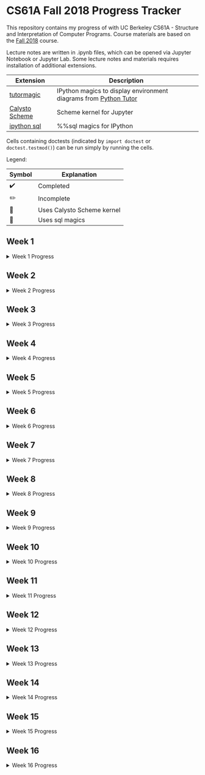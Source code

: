 # CS61A Fall 2018 Progress Tracker

This repository contains my progress of with UC Berkeley CS61A - Structure and Interpretation of Computer Programs. Course materials are based on the [Fall 2018](https://cs61a.org/) course.

Lecture notes are written in .ipynb files, which can be opened via Jupyter Notebook or Jupyter Lab. Some lecture notes and materials requires installation of additional extensions.

 | Extension                                                     | Description                                                                                 |
 | ------------------------------------------------------------- | ------------------------------------------------------------------------------------------- |
 | [tutormagic](https://github.com/kikocorreoso/tutormagic)      | IPython magics to display environment diagrams from [Python Tutor](http://pythontutor.com/) |
 | [Calysto Scheme](https://github.com/Calysto/calysto_scheme)   | Scheme kernel for Jupyter                                                                   |
 | [ipython sql](https://github.com/catherinedevlin/ipython-sql) | %%sql magics for IPython                                                                    |

Cells containing doctests (indicated by `import doctest` or  `doctest.testmod()`) can be run simply by running the cells.

Legend:

 | Symbol             | Explanation                |
 | ------------------ | -------------------------- |
 | :heavy_check_mark: | Completed                  |
 | :pencil2:          | Incomplete                 |
 | :bookmark:         | Uses Calysto Scheme kernel |
 | :paperclip:        | Uses sql magics            |

## Week 1

<details>
  <summary> Week 1 Progress </summary>
  
  | Date     | Lecture                      | Textbook | Handout                                     | Homework & Project       |
  | -------- | ---------------------------- | -------- | ------------------------------------------- | ------------------------ |
  | Wed 8/22 | Functions :heavy_check_mark: | 1.1, 1.2 | Lab 00: Getting Started :heavy_check_mark:  |                          |
  | Fri 8/24 | Names :heavy_check_mark:     | 1.3, 1.4 | Disc 00: Getting Started :heavy_check_mark: | HW 01 :heavy_check_mark: |

</details>

## Week 2
<details>
  <summary> Week 2 Progress </summary>

| Date     | Lecture                                   | Textbook | Handout                                                                               | Homework & Project       |
| -------- | ----------------------------------------- | -------- | ------------------------------------------------------------------------------------- | ------------------------ |
| Mon 8/27 | Control :heavy_check_mark:                | 1.5      | Lab 01: Variables & Functions, Control :heavy_check_mark:                             | Hog :heavy_check_mark:   |
| Wed 8/29 | Higher-Order Functions :heavy_check_mark: | 1.6      | Disc 01: Environment Diagrams, Control :heavy_check_mark:                             |                          |
| Fri 8/31 | Environments :heavy_check_mark:           | 1.6      | Guerrilla 01: Variables & Functions, Control, Environment Diagrams :heavy_check_mark: | HW 02 :heavy_check_mark: |
  
</details>

## Week 3

<details>
  <summary> Week 3 Progress </summary>

| Date    | Lecture                              | Textbook | Handout                                                                                | Homework & Project      |
| ------- | ------------------------------------ | -------- | -------------------------------------------------------------------------------------- | ----------------------- |
| Mon 9/3 | Iteration :heavy_check_mark:         |          | Lab 02: Higher-Order Functions :heavy_check_mark:                                      |                         |
| Wed 9/5 | Recursion :heavy_check_mark:         | 1.7      | Disc 02: Higher-Order Functions, Recursion :heavy_check_mark:                          | Hog Contest             |
| Fri 9/7 | Function Examples :heavy_check_mark: |          | Exam Prep 01: Environment Diagrams, Higher-Order Functions, Control :heavy_check_mark: | HW 3 :heavy_check_mark: |

</details>

## Week 4

<details>
  <summary> Week 4 Progress </summary>

| Date     | Lecture                             | Textbook | Handout                                                                                                                         | Homework & Project      |
| -------- | ----------------------------------- | -------- | ------------------------------------------------------------------------------------------------------------------------------- | ----------------------- |
| Mon 9/10 | Midterm 1 :heavy_check_mark:        |          |                                                                                                                                 |                         |
| Wed 9/12 | Tree Recursion :heavy_check_mark:   | 1.7      | Disc 03: Recursion, Tree Recursion :heavy_check_mark:                                                                           |                         |
| Fri 9/14 | Data Abstraction :heavy_check_mark: | 2.1, 2.2 | Exam Prep 02: Recursion, Tree Recursion <br> Guerrilla 02: Higher-Order Functions, Recursion, Tree Recursion :heavy_check_mark: | HW 4 :heavy_check_mark: |

 </details>

## Week 5

<details>
  <summary> Week 5 Progress </summary>

| Date     | Lecture                           | Textbook | Handout                                                   | Homework & Project      |
| -------- | --------------------------------- | -------- | --------------------------------------------------------- | ----------------------- |
| Mon 9/17 | Containers :heavy_check_mark:     | 2.3      | Lab 04: Python Lists, Data Abstraction :heavy_check_mark: | Maps :heavy_check_mark: |
| Wed 9/19 | Trees :heavy_check_mark:          | 2.3      | Disc 04: Python Lists, Trees :heavy_check_mark:           |                         |
| Fri 9/21 | Mutable Values :heavy_check_mark: | 2.4      | Exam Prep 03: Trees, Python Lists                         | HW 05                   |

</details>

## Week 6

<details>
  <summary> Week 6 Progress </summary>

| Date     | Lecture                              | Textbook | Handout                                                                                                                    | Homework & Project |
| -------- | ------------------------------------ | -------- | -------------------------------------------------------------------------------------------------------------------------- | ------------------ |
| Mon 9/24 | Mutable Functions :heavy_check_mark: | 2.4      | Lab 05: Python Lists, Trees :heavy_check_mark:                                                                             |                    |
| Wed 9/26 | Iterators :heavy_check_mark:         | 2.4      | Disc 05: Nonlocal, Iterators & Generators :heavy_check_mark:                                                               |                    |
| Fri 9/28 | Objects :pencil2: (Last video)       | 2.5      | Exam Prep 04: Nonlocal, Iterators & Generators <br> Guerrilla 03: Python Lists, Data Abstraction, Trees :heavy_check_mark: |                    |

</details>

## Week 7

<details>
  <summary> Week 7 Progress </summary>

| Date     | Lecture                                | Textbook | Handout                                                 | Homework & Project       |
| -------- | -------------------------------------- | -------- | ------------------------------------------------------- | ------------------------ |
| Mon 10/1 | Inheritance :heavy_check_mark:         | 2.5      | Lab 06: Object-Oriented Programming :heavy_check_mark:  | Ants :heavy_check_mark:  |
| Wed 10/3 | Representation :pencil2: (First video) | 2.7      | Disc 06: Object-Oriented Programming :heavy_check_mark: |                          |
| Fri 10/5 | Growth :heavy_check_mark:              | 2.8      |                                                         | HW 06 :heavy_check_mark: |

</details>


## Week 8

<details>
  <summary> Week 8 Progress </summary>

| Date      | Lecture                              | Textbook | Handout                                                                                                                                                                                                         | Homework & Project |
| --------- | ------------------------------------ | -------- | --------------------------------------------------------------------------------------------------------------------------------------------------------------------------------------------------------------- | ------------------ |
| Mon 10/8  | Composition :heavy_check_mark:       | 2.9      | Lab 07: Linked Lists, Trees :heavy_check_mark:                                                                                                                                                                  |                    |
| Wed 10/10 | Ordered Sets :pencil2: (First video) | 2.9      | Disc 07: Order of Growth, Linked Lists :heavy_check_mark:                                                                                                                                                       |                    |
| Fri 10/12 | Tree Sets :heavy_check_mark:         | 2.9      | Exam Prep 05: Object-Oriented Programming, Orders of Growth, Tree Recursion, Linked Lists <br> Guerrilla 04: Nonlocal, Mutable Trees, Iterators & Generators, Linked Lists, Orders of Growth :heavy_check_mark: |                    |


</details>

## Week 9

<details>
  <summary> Week 9 Progress </summary>

| Date      | Lecture                              | Textbook | Handout                | Homework & Project       |
| --------- | ------------------------------------ | -------- | ---------------------- | ------------------------ |
| Mon 10/15 | Data Examples :pencil2: (Last Video) |          | Lab 08: Midterm Review |                          |
| Wed 10/17 | Midterm 2                            |          |                        |                          |
| Fri 10/19 | Users                                |          |                        | HW 07 :heavy_check_mark: |


</details>

## Week 10

<details>
  <summary> Week 10 Progress </summary>

| Date      | Lecture                                  | Textbook | Handout                                                                                                             | Homework & Project       |
| --------- | ---------------------------------------- | -------- | ------------------------------------------------------------------------------------------------------------------- | ------------------------ |
| Mon 10/22 | :bookmark: Scheme :heavy_check_mark:     | 3.1, 3.2 | :bookmark: Lab 09: Scheme :heavy_check_mark:                                                                        |                          |
| Wed 10/24 | :bookmark: Exceptions :heavy_check_mark: | 3.3      | :bookmark: Disc 08: Scheme :heavy_check_mark:                                                                       |                          |
| Fri 10/26 | :bookmark: Calculator :heavy_check_mark: | 3.4      | :bookmark: Exam Prep 06: Scheme, Scheme Lists, Interpreters <br> :bookmark: Guerrilla 05: Scheme :heavy_check_mark: | HW 08 :heavy_check_mark: |

</details>

## Week 11

<details>
  <summary> Week 11 Progress </summary>

| Date      | Lecture                                    | Textbook | Handout                                                  | Homework & Project       |
| --------- | ------------------------------------------ | -------- | -------------------------------------------------------- | ------------------------ |
| Mon 10/29 | :bookmark: Interpreters :heavy_check_mark: | 3.5      | :bookmark: Lab 10: Interpreters :heavy_check_mark:       | :bookmark: Scheme        |
| Wed 10/31 | Tail Calls :heavy_check_mark:              | 3.5      | Disc 09: Interpreters, Tail Recursion :heavy_check_mark: | Scheme Challenge Version |
| Fri 11/2  | :bookmark: Macros                          | 3.5      |                                                          | HW 09                    |

</details>

## Week 12

<details>
  <summary> Week 12 Progress </summary>

| Date     | Lecture                                                | Textbook | Handout                                                                                                                 | Homework & Project |
| -------- | ------------------------------------------------------ | -------- | ----------------------------------------------------------------------------------------------------------------------- | ------------------ |
| Mon 11/5 | :bookmark: Streams                                     |          | Lab 11: Macros                                                                                                          |                    |
| Wed 11/7 | :paperclip: Declarative Programming :heavy_check_mark: | 4.3      | :bookmark: Disc 10: Macros, Streams                                                                                     | Scheme Contest     |
| Fri 11/9 | :paperclip: Tables :heavy_check_mark:                  | 4.3      | Exam Prep 07: Tail Recursion <br> Exam Prep 08: Macros <br> Guerrilla 06: Streams, Tail Recursion, Interpreters, Macros | HW 10              |

</details>

## Week 13

<details>
  <summary> Week 13 Progress </summary>

| Date      | Lecture                                    | Textbook | Handout      | Homework & Project |
| --------- | ------------------------------------------ | -------- | ------------ | ------------------ |
| Mon 11/12 | No Lecture: Veterans Day                   |          | Lab 12: SQL  |                    |
| Wed 11/14 | :paperclip: Aggregation :heavy_check_mark: | 4.3      | Disc 11: SQL |                    |
| Fri 11/16 | No Lecture: Class Cancelled                |          |              | HW 11              |

</details>

## Week 14

<details>
  <summary> Week 14 Progress </summary>

| Date      | Lecture                                  | Textbook | Handout               | Homework & Project |
| --------- | ---------------------------------------- | -------- | --------------------- | ------------------ |
| Mon 11/19 | :paperclip: Databases :heavy_check_mark: | 4.3      |                       |                    |
| Wed 11/21 | No Lecture: Thanksgiving                 |          | Disc 12: Final Review |                    |
| Fri 11/23 | No Lecture: Thanksgiving                 |          |                       |                    |

</details>

## Week 15

<details>
  <summary> Week 15 Progress </summary>

| Date      | Lecture                             | Textbook | Handout              | Homework & Project |
| --------- | ----------------------------------- | -------- | -------------------- | ------------------ |
| Mon 11/26 | Natural Language :heavy_check_mark: |          | Lab 13: Final Review |                    |
| Wed 11/28 | Final Examples                      |          |                      |                    |
| Fri 11/30 | Conclusion (No Video Available)     |          |                      | HW 12              |

</details>

## Week 16

<details>
  <summary> Week 16 Progress </summary>

| Date      | Lecture | Textbook | Handout | Homework & Project |
| --------- | ------- | -------- | ------- | ------------------ |
| Wed 12/12 | Final   |          |         |                    |

</details>
